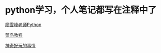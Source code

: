 # python学习，个人笔记都写在注释中了

[廖雪峰老师Python](https://www.liaoxuefeng.com/wiki/0014316089557264a6b348958f449949df42a6d3a2e542c000)

[菜鸟教程](http://www.runoob.com/python/python-tutorial.html)

[神奇好玩的事情](https://www.zhihu.com/question/21395276)

